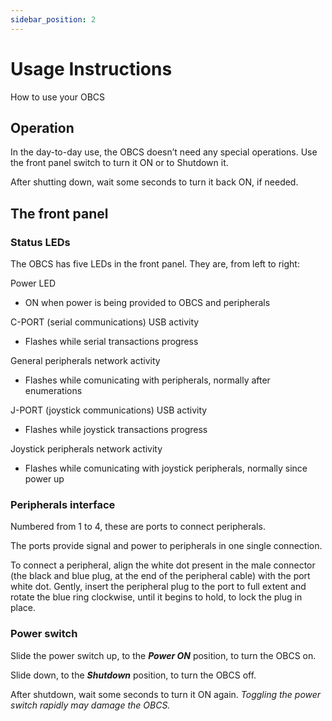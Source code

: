 ```yaml
---
sidebar_position: 2
---
```


# Usage Instructions

How to use your OBCS

## Operation

In the day-to-day use, the OBCS doesn’t need any special operations. Use the front panel switch to turn it ON or to Shutdown it.

After shutting down, wait some seconds to turn it back ON, if needed.

## The front panel

### Status LEDs

The OBCS has five LEDs in the front panel. They are, from left to right:

Power LED
  * ON when power is being provided to OBCS and peripherals
    
C-PORT (serial communications) USB activity
  * Flashes while serial transactions progress
    
General peripherals network activity
  * Flashes while comunicating with peripherals, normally after enumerations
    
J-PORT (joystick communications) USB activity
  * Flashes while joystick transactions progress
    
Joystick peripherals network activity
  * Flashes while comunicating with joystick peripherals, normally since power up

### Peripherals interface

Numbered from 1 to 4, these are ports to connect peripherals.

The ports provide signal and power to peripherals in one single connection.

To connect a peripheral, align the white dot present in the male connector
(the black and blue plug, at the end of the peripheral cable) with the port
white dot. Gently, insert the peripheral plug to the port to full extent and
rotate the blue ring clockwise, until it begins to hold, to lock the plug in place.

### Power switch

Slide the power switch up, to the ***Power ON*** position, to turn the OBCS on.

Slide down, to the ***Shutdown*** position, to turn the OBCS off.

After shutdown, wait some seconds to turn it ON again. *Toggling the power switch rapidly may damage the OBCS.*




